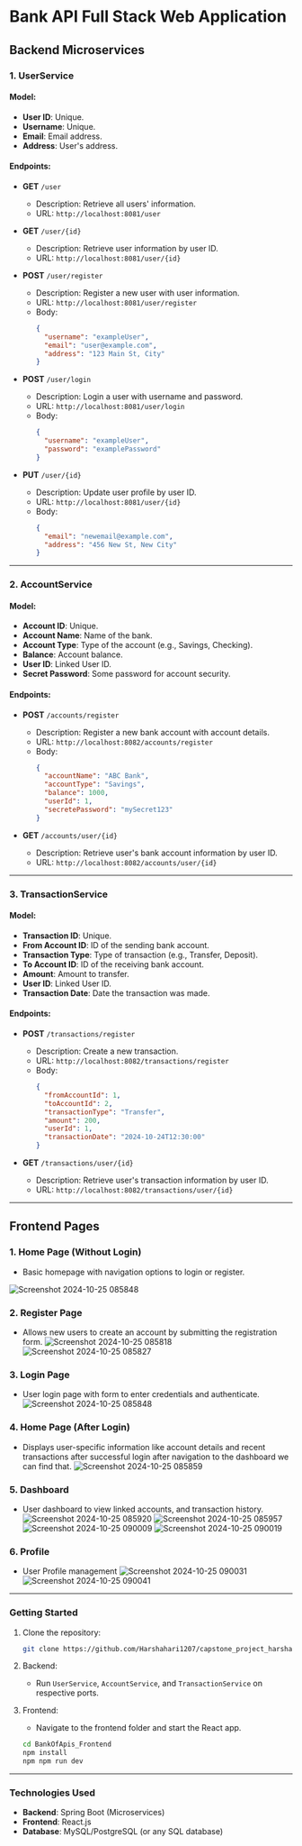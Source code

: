# Bank API Full Stack Web Application

## Backend Microservices

### 1. UserService

#### Model:
- **User ID**: Unique.
- **Username**: Unique.
- **Email**: Email address.
- **Address**: User's address.

#### Endpoints:

- **GET** `/user`
  - Description: Retrieve all users' information.
  - URL: `http://localhost:8081/user`

- **GET** `/user/{id}`
  - Description: Retrieve user information by user ID.
  - URL: `http://localhost:8081/user/{id}`

- **POST** `/user/register`
  - Description: Register a new user with user information.
  - URL: `http://localhost:8081/user/register`
  - Body:
    ```json
    {
      "username": "exampleUser",
      "email": "user@example.com",
      "address": "123 Main St, City"
    }
    ```

- **POST** `/user/login`
  - Description: Login a user with username and password.
  - URL: `http://localhost:8081/user/login`
  - Body:
    ```json
    {
      "username": "exampleUser",
      "password": "examplePassword"
    }
    ```

- **PUT** `/user/{id}`
  - Description: Update user profile by user ID.
  - URL: `http://localhost:8081/user/{id}`
  - Body:
    ```json
    {
      "email": "newemail@example.com",
      "address": "456 New St, New City"
    }
    ```

---

### 2. AccountService

#### Model:
- **Account ID**: Unique.
- **Account Name**: Name of the bank.
- **Account Type**: Type of the account (e.g., Savings, Checking).
- **Balance**: Account balance.
- **User ID**: Linked User ID.
- **Secret Password**: Some password for account security.

#### Endpoints:

- **POST** `/accounts/register`
  - Description: Register a new bank account with account details.
  - URL: `http://localhost:8082/accounts/register`
  - Body:
    ```json
    {
      "accountName": "ABC Bank",
      "accountType": "Savings",
      "balance": 1000,
      "userId": 1,
      "secretePassword": "mySecret123"
    }
    ```

- **GET** `/accounts/user/{id}`
  - Description: Retrieve user's bank account information by user ID.
  - URL: `http://localhost:8082/accounts/user/{id}`

---

### 3. TransactionService

#### Model:
- **Transaction ID**: Unique.
- **From Account ID**: ID of the sending bank account.
- **Transaction Type**: Type of transaction (e.g., Transfer, Deposit).
- **To Account ID**: ID of the receiving bank account.
- **Amount**: Amount to transfer.
- **User ID**: Linked User ID.
- **Transaction Date**: Date the transaction was made.

#### Endpoints:

- **POST** `/transactions/register`
  - Description: Create a new transaction.
  - URL: `http://localhost:8082/transactions/register`
  - Body:
    ```json
    {
      "fromAccountId": 1,
      "toAccountId": 2,
      "transactionType": "Transfer",
      "amount": 200,
      "userId": 1,
      "transactionDate": "2024-10-24T12:30:00"
    }
    ```

- **GET** `/transactions/user/{id}`
  - Description: Retrieve user's transaction information by user ID.
  - URL: `http://localhost:8082/transactions/user/{id}`

---

## Frontend Pages

### 1. Home Page (Without Login)

- Basic homepage with navigation options to login or register.

![Screenshot 2024-10-25 085848](https://github.com/user-attachments/assets/d3add974-acb8-4cc6-a3b9-446a2b1fdf82)


### 2. Register Page

- Allows new users to create an account by submitting the registration form.
![Screenshot 2024-10-25 085818](https://github.com/user-attachments/assets/114a3d11-8d31-4ec1-a21b-31ed009cb7ba)
![Screenshot 2024-10-25 085827](https://github.com/user-attachments/assets/617f1f99-bd6a-4f1e-9698-b9cb9c4aa89a)

### 3. Login Page

- User login page with form to enter credentials and authenticate.
![Screenshot 2024-10-25 085848](https://github.com/user-attachments/assets/a8270a46-8430-4b3a-9def-a0ed3f4b65ad)

### 4. Home Page (After Login)
- Displays user-specific information like account details and recent transactions after successful login after navigation to the dashboard we can find that.
![Screenshot 2024-10-25 085859](https://github.com/user-attachments/assets/2447ed0c-8172-450f-956b-6f558bfada35)

### 5. Dashboard
- User dashboard to view linked accounts, and transaction history.
![Screenshot 2024-10-25 085920](https://github.com/user-attachments/assets/1ec0ab9d-5486-43f2-91ce-abe844113449)
![Screenshot 2024-10-25 085957](https://github.com/user-attachments/assets/a6cef4ee-ea81-4f0e-ae37-d306900a321b)
![Screenshot 2024-10-25 090009](https://github.com/user-attachments/assets/54ccaac7-e44d-4143-a87e-41be5026b811)
![Screenshot 2024-10-25 090019](https://github.com/user-attachments/assets/32c150a4-d632-48f1-9ba3-af09b199e6c8)

### 6. Profile
- User Profile management
![Screenshot 2024-10-25 090031](https://github.com/user-attachments/assets/bb68cc05-24a3-4566-b52b-aafdd574478f)
![Screenshot 2024-10-25 090041](https://github.com/user-attachments/assets/7f548d45-330c-4bcb-be81-d2c6e76b916c)

---
### Getting Started

1. Clone the repository:

    ```bash
    git clone https://github.com/Harshahari1207/capstone_project_harsha.git
    ```

2. Backend:
    - Run `UserService`, `AccountService`, and `TransactionService` on respective ports.

3. Frontend:
    - Navigate to the frontend folder and start the React app.

    ```bash
    cd BankOfApis_Frontend
    npm install
    npm npm run dev
    ```

---

### Technologies Used

- **Backend**: Spring Boot (Microservices)
- **Frontend**: React.js
- **Database**: MySQL/PostgreSQL (or any SQL database)

